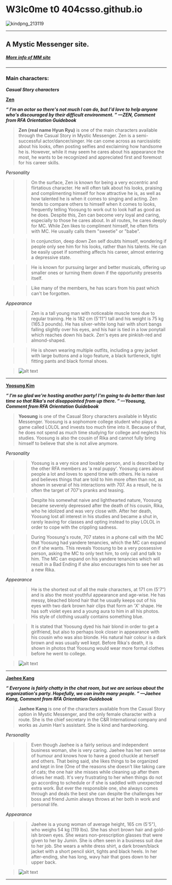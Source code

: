 # W3lc0me t0 404csso.github.io

![kindpng_213119](https://user-images.githubusercontent.com/118145851/202852845-3b99a1fd-8bf8-4d64-97e5-3e9d23e3226f.png)

---
## A Mystic Messenger site.
##### [More info of MM site](https://mystic-messenger.fandom.com/wiki/Mystic_Messenger_Wiki)
---
### Main characters:
***Casual Story characters***

**[Zen](https://mystic-messenger.fandom.com/wiki/Zen)**

***“	I'm an actor so there's not much I can do, but I'd love to help anyone who's discouraged by their difficult environment.	”
—ZEN, Comment from RFA Orientation Guidebook***

>   **Zen (real name Hyun Ryu)** is one of the main characters available through the Casual Story in Mystic Messenger. Zen is a semi-successful actor/dancer/singer. He can come across as narcissistic about his looks, often posting selfies and exclaiming how handsome he is. However, while it may seem he cares about his appearance the most, he wants to be recognized and appreciated first and foremost for his career skills.

*Personality*

>> On the surface, Zen is known for being a very eccentric and flirtatious character. He will often talk about his looks, praising and complimenting himself for how attractive he is, as well as how talented he is when it comes to singing and acting. Zen tends to compare others to himself when it comes to looks, frequently telling Yoosung to work out to look half as good as he does. Despite this, Zen can become very loyal and caring, especially to those he cares about. In all routes, he cares deeply for MC. While Zen likes to compliment himself, he often flirts with MC. He usually calls them "sweetie" or "babe".

>> In conjunction, deep down Zen self doubts himself, wondering if people only see him for his looks, rather than his talents. He can be easily upset if something affects his career, almost entering a depressive state.

>> He is known for pursuing larger and better musicals, offering up smaller ones or turning them down if the opportunity presents itself.

>> Like many of the members, he has scars from his past which can't be forgotten.

*Appearance*

>> Zen is a tall young man with noticeable muscle tone due to regular training. He is 182 cm (5'11") tall and his weight is 75 kg (165.3 pounds). He has silver-white long hair with short bangs falling slightly over his eyes, and his hair is tied in a low ponytail which reaches down his back. Zen's eyes are pinkish-red and almond-shaped.

>> He is shown wearing multiple outfits, including a grey jacket with large buttons and a logo feature, a black turtleneck, tight fitting pants and black formal shoes.

> ![alt text](https://static.wikia.nocookie.net/mystic-messenger/images/1/15/Zen_info.png/revision/latest/scale-to-width-down/391?cb=20160715221437)

---

**[Yoosung Kim](https://mystic-messenger.fandom.com/wiki/Yoosung)**

***“	I'm so glad we're hosting another party! I'm going to do better than last time so that Rika's not disappointed from up there.	”
—Yoosung, Comment from RFA Orientation Guidebook***

> **Yoosung** is one of the Casual Story characters available in Mystic Messenger. Yoosung is a sophomore college student who plays a game called LOLOL and invests too much time into it. Because of that, he does not spend as much time studying for college and neglects his studies. Yoosung is also the cousin of Rika and cannot fully bring himself to believe that she is not alive anymore.

*Personality*

>> Yoosung is a very nice and lovable person, and is described by the other RFA members as 'a real puppy'. Yoosung cares about people a lot and loves to spend time with others. He is naive and believes things that are told to him more often than not, as shown in several of his interactions with 707. As a result, he is often the target of 707's pranks and teasing.

>> Despite his somewhat naive and lighthearted nature, Yoosung became severely depressed after the death of his cousin, Rika, who he idolized and was very close with. After her death, Yoosung lost all interest in his studies and became a shut in, rarely leaving for classes and opting instead to play LOLOL in order to cope with the crippling sadness.

>> During Yoosung's route, 707 states in a phone call with the MC that Yoosung had yandere tenancies, which the MC can expand on if she wants. This reveals Yoosung to be a very possessive person, asking the MC to only text him, to only call and talk to him. The MC can expand on his yandere tenancies which will result in a Bad Ending if she also encourages him to see her as a new Rika.

*Appearance*

>> He is the shortest out of all the male characters, at 171 cm (5'7") and is also the most youthful appearance and age-wise. He has messy, bleached blond hair that he usually keeps out of his eyes with two dark brown hair clips that form an 'X' shape. He has soft violet eyes and a young aura to him in all his photos. His style of clothing usually contains something blue.

>> It is stated that Yoosung dyed his hair blond in order to get a girlfriend, but also to perhaps look closer in appearance with his cousin who was also blonde. His natural hair colour is a dark brown and was usually well kept. Before Rika's death, it is shown in photos that Yoosung would wear more formal clothes before he went to college.

> ![alt text](https://static.wikia.nocookie.net/mystic-messenger/images/0/02/Yoosung_info.png/revision/latest?cb=20160715220947)

---

**[Jaehee Kang](https://mystic-messenger.fandom.com/wiki/Jaehee_Kang)**

***“	Everyone is fairly chatty in the chat room, but we are serious about the organization's party. Hopefully, we can invite many people.	”
—Jaehee Kang, Comment from RFA Orientation Guidebook***

> **Jaehee Kang** is one of the characters available from the Casual Story option in Mystic Messenger, and the only female character with a route. She is the chief secretary in the C&R International company and works as Jumin Han's assistant. She is kind and hardworking.

*Personality*

>> Even though Jaehee is a fairly serious and independent business woman, she is very caring. Jaehee has her own sense of humour and knows how to have a good chuckle at herself and others. That being said, she likes things to be organized and kept in line (One of the reasons she doesn't like taking care of cats; the one hair she misses while cleaning up after them drives her mad). It's very frustrating to her when things do not go according to schedule or if she is saddled with unexpected extra work. But ever the responsible one, she always comes through and deals the best she can despite the challenges her boss and friend Jumin always throws at her both in work and personal life.

*Appearance*

>> Jaehee is a young woman of average height, 165 cm (5'5"), who weighs 54 kg (119 lbs). She has short brown hair and gold-ish brown eyes. She wears non-prescription glasses that were given to her by Jumin. She is often seen in a business suit due to her job. She wears a white dress shirt, a dark brown/black jacket with a short pencil skirt, tights and black heels. In her after-ending, she has long, wavy hair that goes down to her upper back.

> ![alt text](https://static.wikia.nocookie.net/mystic-messenger/images/9/9e/Jaehee_info.png/revision/latest/scale-to-width-down/1022?cb=20160715221125)

---
